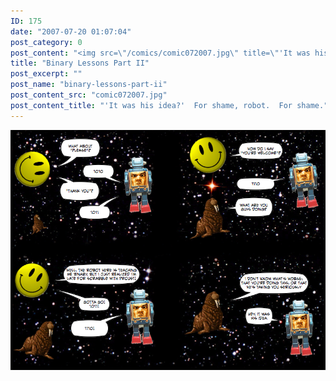 ```yaml
---
ID: 175
date: "2007-07-20 01:07:04"
post_category: 0
post_content: "<img src=\"/comics/comic072007.jpg\" title=\"'It was his idea?'  For shame, robot.  For shame.\"/>"
title: "Binary Lessons Part II"
post_excerpt: ""
post_name: "binary-lessons-part-ii"
post_content_src: "comic072007.jpg"
post_content_title: "'It was his idea?'  For shame, robot.  For shame."
---
```



[!['It was his idea?'  For shame, robot.  For shame.](/comics-hi-res/comic072007.jpg)](/comics-hi-res/comic072007.jpg "'It was his idea?'  For shame, robot.  For shame.")
